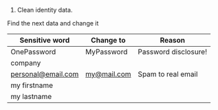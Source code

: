 1. Clean identity data.

Find the next data and change it

| Sensitive word     | Change to   | Reason               |
| ------------------ | ----------- | -------------------- |
| OnePassword        | MyPassword  | Password disclosure! |
| company            |             |                      |
| personal@email.com | my@mail.com | Spam to real email   |
| my firstname       |             |                      |
| my lastname        |             |                      |
